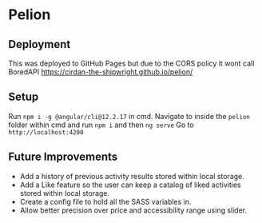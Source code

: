 # Pelion
## Deployment
This was deployed to GitHub Pages but due to the CORS policy it wont call BoredAPI
https://cirdan-the-shipwright.github.io/pelion/

## Setup
Run `npm i -g @angular/cli@12.2.17` in cmd.
Navigate to inside the `pelion` folder within cmd and run `npm i` and then `ng serve`
Go to `http://localhost:4200`

## Future Improvements
- Add a history of previous activity results stored within local storage.
- Add a Like feature so the user can keep a catalog of liked activities stored within local storage.
- Create a config file to hold all the SASS variables in.
- Allow better precision over price and accessibility range using slider.

